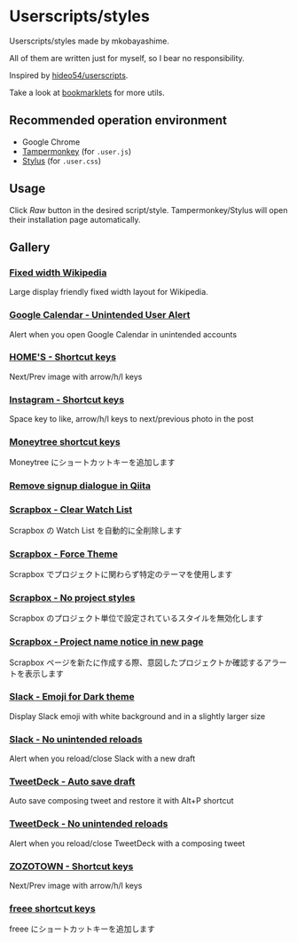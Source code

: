 # Userscripts/styles

Userscripts/styles made by mkobayashime.

All of them are written just for myself, so I bear no responsibility.

Inspired by [hideo54/userscripts](https://github.com/hideo54/userscripts).

Take a look at [bookmarklets](https://github.com/mkobayashime/bookmarklets/) for more utils.

## Recommended operation environment

- Google Chrome
- [Tampermonkey](https://chrome.google.com/webstore/detail/tampermonkey/dhdgffkkebhmkfjojejmpbldmpobfkfo) (for `.user.js`)
- [Stylus](https://chrome.google.com/webstore/detail/stylus/clngdbkpkpeebahjckkjfobafhncgmne) (for `.user.css`)

## Usage

Click _Raw_ button in the desired script/style. Tampermonkey/Stylus will open their installation page automatically.

## Gallery

<!-- docgen -->

### [Fixed width Wikipedia](https://github.com/mkobayashime/userscripts/raw/main/src/wikipedia-fixed-width.user.css)

Large display friendly fixed width layout for Wikipedia.

### [Google Calendar - Unintended User Alert](https://github.com/mkobayashime/userscripts/raw/main/src/google-calendar-unintended-user-alert.user.js)

Alert when you open Google Calendar in unintended accounts

### [HOME'S - Shortcut keys](https://github.com/mkobayashime/userscripts/raw/main/src/lifull-homes-shortcuts.user.js)

Next/Prev image with arrow/h/l keys

### [Instagram - Shortcut keys](https://github.com/mkobayashime/userscripts/raw/main/src/instagram-shortcuts.user.js)

Space key to like, arrow/h/l keys to next/previous photo in the post

### [Moneytree shortcut keys](https://github.com/mkobayashime/userscripts/raw/main/src/moneytree-shortcuts.user.js)

Moneytree にショートカットキーを追加します

### [Remove signup dialogue in Qiita](https://github.com/mkobayashime/userscripts/raw/main/src/qiita-no-dialogue.user.css)

### [Scrapbox - Clear Watch List](https://github.com/mkobayashime/userscripts/raw/main/src/scrapbox-clear-watch-list.user.js)

Scrapbox の Watch List を自動的に全削除します

### [Scrapbox - Force Theme](https://github.com/mkobayashime/userscripts/raw/main/src/scrapbox-force-theme.user.js)

Scrapbox でプロジェクトに関わらず特定のテーマを使用します

### [Scrapbox - No project styles](https://github.com/mkobayashime/userscripts/raw/main/src/scrapbox-no-project-styles.user.js)

Scrapbox のプロジェクト単位で設定されているスタイルを無効化します

### [Scrapbox - Project name notice in new page](https://github.com/mkobayashime/userscripts/raw/main/src/scrapbox-project-notice-in-new-page.user.js)

Scrapbox ページを新たに作成する際、意図したプロジェクトか確認するアラートを表示します

### [Slack - Emoji for Dark theme](https://github.com/mkobayashime/userscripts/raw/main/src/slack-emoji-dark-theme.user.css)

Display Slack emoji with white background and in a slightly larger size

### [Slack - No unintended reloads](https://github.com/mkobayashime/userscripts/raw/main/src/slack-no-unintended-reload.user.js)

Alert when you reload/close Slack with a new draft

### [TweetDeck - Auto save draft](https://github.com/mkobayashime/userscripts/raw/main/src/tweetdeck-auto-save-draft.user.js)

Auto save composing tweet and restore it with Alt+P shortcut

### [TweetDeck - No unintended reloads](https://github.com/mkobayashime/userscripts/raw/main/src/tweetdeck-no-unintended-reload.user.js)

Alert when you reload/close TweetDeck with a composing tweet

### [ZOZOTOWN - Shortcut keys](https://github.com/mkobayashime/userscripts/raw/main/src/zozotown-shortcuts.user.js)

Next/Prev image with arrow/h/l keys

### [freee shortcut keys](https://github.com/mkobayashime/userscripts/raw/main/src/freee-shortcuts.user.js)

freee にショートカットキーを追加します
